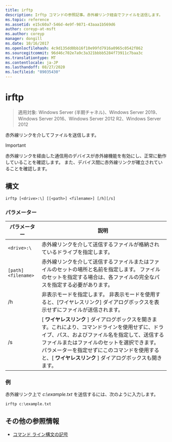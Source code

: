 ```yaml
---
title: irftp
description: Irftp コマンドの参照記事。赤外線リンク経由でファイルを送信します。
ms.topic: reference
ms.assetid: e15c60a7-546d-4e9f-9871-43aaa1b569d6
author: coreyp-at-msft
ms.author: coreyp
manager: dongill
ms.date: 10/16/2017
ms.openlocfilehash: 4c9d135dd0bb16f10e99fd7916a0965c0542f862
ms.sourcegitcommit: 96d46c702e7a9c3a321bbbb5284f73911c7baa3c
ms.translationtype: MT
ms.contentlocale: ja-JP
ms.lasthandoff: 08/27/2020
ms.locfileid: "89035430"
---
```

# <a name="irftp"></a>irftp

> 適用対象: Windows Server (半期チャネル)、Windows Server 2019、Windows Server 2016、Windows Server 2012 R2、Windows Server 2012

赤外線リンクを介してファイルを送信します。

> [!IMPORTANT]
> 赤外線リンクを経由した通信用のデバイスが赤外線機能を有効にし、正常に動作していることを確認します。 また、デバイス間に赤外線リンクが確立されていることを確認します。

## <a name="syntax"></a>構文

```
irftp [<drive>:\] [[<path>] <filename>] [/h][/s]
```

### <a name="parameters"></a>パラメーター

| パラメーター | 説明 |
| --------- | ----------- |
| `<drive>:\` | 赤外線リンクを介して送信するファイルが格納されているドライブを指定します。 |
| `[path]<filename>` | 赤外線リンクを介して送信するファイルまたはファイルのセットの場所と名前を指定します。 ファイルのセットを指定する場合は、各ファイルの完全なパスを指定する必要があります。 |
| /h | 非表示モードを指定します。 非表示モードを使用すると、[ワイヤレスリンク] ダイアログボックスを表示せずにファイルが送信されます。 |
| /s | [ **ワイヤレスリンク** ] ダイアログボックスを開きます。これにより、コマンドラインを使用せずに、ドライブ、パス、およびファイル名を指定して、送信するファイルまたはファイルのセットを選択できます。 パラメーターを指定せずにこのコマンドを使用すると、[ **ワイヤレスリンク** ] ダイアログボックスも開きます。 |

### <a name="examples"></a>例

赤外線リンク上で *c:\example.txt* を送信するには、次のように入力します。

```
irftp c:\example.txt
```

## <a name="additional-references"></a>その他の参照情報

- [コマンド ライン構文の記号](command-line-syntax-key.md)
